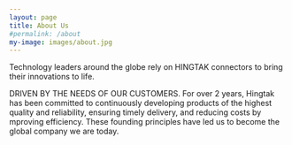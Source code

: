 ```yaml
---
layout: page
title: About Us
#permalink: /about
my-image: images/about.jpg
---
```



Technology leaders around the globe rely on HINGTAK connectors to bring their innovations to life.

DRIVEN BY THE NEEDS OF OUR CUSTOMERS. For over 2 years, Hingtak has been committed to continuously developing products of the highest quality and reliability, ensuring timely delivery, and reducing costs by  mproving efficiency. These founding principles have led us to become the global company we are today.